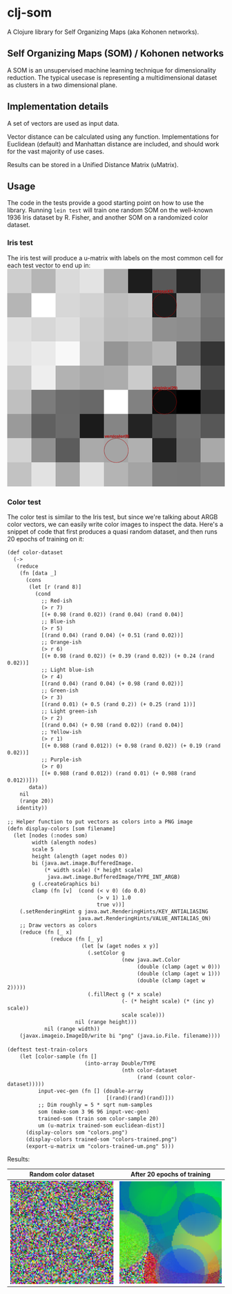 # clj-som

A Clojure library for Self Organizing Maps (aka Kohonen networks).

## Self Organizing Maps (SOM) / Kohonen networks
A SOM is an unsupervised machine learning technique for dimensionality reduction. The typical usecase is representing a multidimensional dataset as clusters in a two dimensional plane.

## Implementation details
A set of vectors are used as input data.

Vector distance can be calculated using any function. Implementations for Euclidean (default) and Manhattan distance are included, and should work for the vast majority of use cases.

Results can be stored in a Unified Distance Matrix (uMatrix).

## Usage
The code in the tests provide a good starting point on how to use the library. Running `lein test` will train one random SOM on the well-known 1936 Iris dataset by R. Fisher, and another SOM on a randomized color dataset.

### Iris test
The iris test will produce a u-matrix with labels on the most common cell for each test vector to end up in:
![U-Matrix for the Iris dataset](doc/img/iris.png)

### Color test
The color test is similar to the Iris test, but since we're talking about ARGB color vectors, we can easily write color images to inspect the data. Here's a snippet of code that first produces a quasi random dataset, and then runs 20 epochs of training on it:

	(def color-dataset
	  (->
	   (reduce
	    (fn [data _]
	      (cons
	       (let [r (rand 8)]
	         (cond
	           ;; Red-ish
	           (> r 7)
	           [(+ 0.98 (rand 0.02)) (rand 0.04) (rand 0.04)]
	           ;; Blue-ish
	           (> r 5)
	           [(rand 0.04) (rand 0.04) (+ 0.51 (rand 0.02))]
	           ;; Orange-ish
	           (> r 6)
	           [(+ 0.98 (rand 0.02)) (+ 0.39 (rand 0.02)) (+ 0.24 (rand 0.02))]
	           ;; Light blue-ish
	           (> r 4)
	           [(rand 0.04) (rand 0.04) (+ 0.98 (rand 0.02))]
	           ;; Green-ish
	           (> r 3)
	           [(rand 0.01) (+ 0.5 (rand 0.2)) (+ 0.25 (rand 1))]
	           ;; Light green-ish
	           (> r 2)
	           [(rand 0.04) (+ 0.98 (rand 0.02)) (rand 0.04)]
	           ;; Yellow-ish
	           (> r 1)
	           [(+ 0.988 (rand 0.012)) (+ 0.98 (rand 0.02)) (+ 0.19 (rand 0.02))]
	           ;; Purple-ish
	           (> r 0)
	           [(+ 0.988 (rand 0.012)) (rand 0.01) (+ 0.988 (rand 0.012))]))
	       data))
	    nil
	    (range 20))
	   identity))

	;; Helper function to put vectors as colors into a PNG image
	(defn display-colors [som filename]
	  (let [nodes (:nodes som)
	        width (alength nodes)
	        scale 5
	        height (alength (aget nodes 0))
	        bi (java.awt.image.BufferedImage.
	            (* width scale) (* height scale)
	             java.awt.image.BufferedImage/TYPE_INT_ARGB)
	        g (.createGraphics bi)
	        clamp (fn [v]  (cond (< v 0) (do 0.0)
	                             (> v 1) 1.0
	                             true v))]
	    (.setRenderingHint g java.awt.RenderingHints/KEY_ANTIALIASING
	                       java.awt.RenderingHints/VALUE_ANTIALIAS_ON)
	    ;; Draw vectors as colors
	    (reduce (fn [_ x]
	              (reduce (fn [_ y]
	                        (let [w (aget nodes x y)]
	                          (.setColor g
	                                     (new java.awt.Color
	                                          (double (clamp (aget w 0)))
	                                          (double (clamp (aget w 1)))
	                                          (double (clamp (aget w 2)))))
	                          (.fillRect g (* x scale)
	                                     (- (* height scale) (* (inc y) scale))
	                                     scale scale)))
	                      nil (range height)))
	            nil (range width))
	    (javax.imageio.ImageIO/write bi "png" (java.io.File. filename))))

	(deftest test-train-colors
	    (let [color-sample (fn []
	                         (into-array Double/TYPE
	                                     (nth color-dataset
	                                          (rand (count color-dataset)))))
	          input-vec-gen (fn [] (double-array
	                                [(rand)(rand)(rand)]))
	          ;; Dim roughly = 5 * sqrt num-samples
	          som (make-som 3 96 96 input-vec-gen)
	          trained-som (train som color-sample 20)
	          um (u-matrix trained-som euclidean-dist)]
	      (display-colors som "colors.png")
	      (display-colors trained-som "colors-trained.png")
	      (export-u-matrix um "colors-trained-um.png" 5)))

Results:

Random color dataset                   | After 20 epochs of training
:-------------------------------------:|:----------------------------------------------:
![Random colorset](doc/img/colors.png) | ![Trained colorset](doc/img/colors-trained.png)
